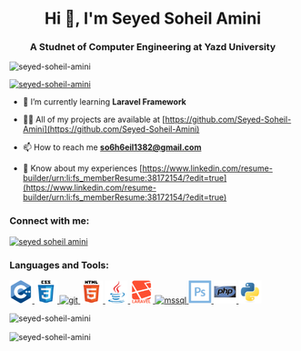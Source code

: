 <h1 align="center">Hi 👋, I'm Seyed Soheil Amini</h1>
<h3 align="center">A Studnet of Computer Engineering at Yazd University</h3>

<p align="left"> <img src="https://komarev.com/ghpvc/?username=seyed-soheil-amini&label=Profile%20views&color=0e75b6&style=flat" alt="seyed-soheil-amini" /> </p>

<p align="left"> <a href="https://github.com/ryo-ma/github-profile-trophy"><img src="https://github-profile-trophy.vercel.app/?username=seyed-soheil-amini" alt="seyed-soheil-amini" /></a> </p>

- 🌱 I’m currently learning **Laravel Framework**

- 👨‍💻 All of my projects are available at [https://github.com/Seyed-Soheil-Amini](https://github.com/Seyed-Soheil-Amini)

- 📫 How to reach me **so6h6eil1382@gmail.com**

- 📄 Know about my experiences [https://www.linkedin.com/resume-builder/urn:li:fs_memberResume:38172154/?edit=true](https://www.linkedin.com/resume-builder/urn:li:fs_memberResume:38172154/?edit=true)

<h3 align="left">Connect with me:</h3>
<p align="left">
<a href="https://linkedin.com/in/seyed soheil amini" target="blank"><img align="center" src="https://raw.githubusercontent.com/rahuldkjain/github-profile-readme-generator/master/src/images/icons/Social/linked-in-alt.svg" alt="seyed soheil amini" height="30" width="40" /></a>
</p>

<h3 align="left">Languages and Tools:</h3>
<p align="left"> <a href="https://www.w3schools.com/cpp/" target="_blank" rel="noreferrer"> <img src="https://raw.githubusercontent.com/devicons/devicon/master/icons/cplusplus/cplusplus-original.svg" alt="cplusplus" width="40" height="40"/> </a> <a href="https://www.w3schools.com/css/" target="_blank" rel="noreferrer"> <img src="https://raw.githubusercontent.com/devicons/devicon/master/icons/css3/css3-original-wordmark.svg" alt="css3" width="40" height="40"/> </a> <a href="https://git-scm.com/" target="_blank" rel="noreferrer"> <img src="https://www.vectorlogo.zone/logos/git-scm/git-scm-icon.svg" alt="git" width="40" height="40"/> </a> <a href="https://www.w3.org/html/" target="_blank" rel="noreferrer"> <img src="https://raw.githubusercontent.com/devicons/devicon/master/icons/html5/html5-original-wordmark.svg" alt="html5" width="40" height="40"/> </a> <a href="https://www.java.com" target="_blank" rel="noreferrer"> <img src="https://raw.githubusercontent.com/devicons/devicon/master/icons/java/java-original.svg" alt="java" width="40" height="40"/> </a> <a href="https://laravel.com/" target="_blank" rel="noreferrer"> <img src="https://raw.githubusercontent.com/devicons/devicon/master/icons/laravel/laravel-plain-wordmark.svg" alt="laravel" width="40" height="40"/> </a> <a href="https://www.microsoft.com/en-us/sql-server" target="_blank" rel="noreferrer"> <img src="https://www.svgrepo.com/show/303229/microsoft-sql-server-logo.svg" alt="mssql" width="40" height="40"/> </a> <a href="https://www.photoshop.com/en" target="_blank" rel="noreferrer"> <img src="https://raw.githubusercontent.com/devicons/devicon/master/icons/photoshop/photoshop-line.svg" alt="photoshop" width="40" height="40"/> </a> <a href="https://www.php.net" target="_blank" rel="noreferrer"> <img src="https://raw.githubusercontent.com/devicons/devicon/master/icons/php/php-original.svg" alt="php" width="40" height="40"/> </a> <a href="https://www.python.org" target="_blank" rel="noreferrer"> <img src="https://raw.githubusercontent.com/devicons/devicon/master/icons/python/python-original.svg" alt="python" width="40" height="40"/> </a> </p>

<p><img align="center" src="https://github-readme-stats.vercel.app/api/top-langs?username=seyed-soheil-amini&show_icons=true&locale=en&layout=compact" alt="seyed-soheil-amini" /></p>

<p><img align="center" src="https://github-readme-streak-stats.herokuapp.com/?user=seyed-soheil-amini&" alt="seyed-soheil-amini" /></p>
